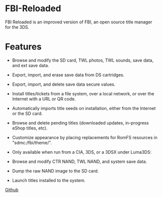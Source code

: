 # FBI-Reloaded

FBI Reloaded is an improved version of FBI, an open source title manager for the 3DS.

# Features
 - Browse and modify the SD card, TWL photos, TWL sounds, save data, and ext save data.

 - Export, import, and erase save data from DS cartridges.

 - Export, import, and delete save data secure values.

 - Install titles/tickets from a file system, over a local network, or over the Internet with a URL or QR code.

 - Automatically imports title seeds on installation, either from the Internet or the SD card.

 - Browse and delete pending titles (downloaded updates, in-progress eShop titles, etc).

 - Customize appearance by placing replacements for RomFS resources in "sdmc:/fbi/theme/".

 - Only available when run from a CIA, 3DS, or a 3DSX under Luma3DS:

 - Browse and modify CTR NAND, TWL NAND, and system save data.
 - Dump the raw NAND image to the SD card.
 - Launch titles installed to the system.

[Github](https://github.com/TheRealZora/FBI-Reloaded)  